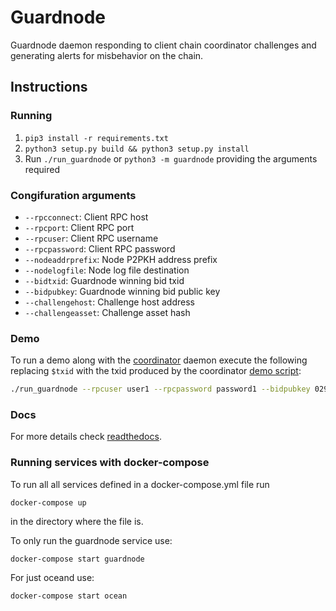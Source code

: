 # Guardnode

Guardnode daemon responding to client chain coordinator challenges and generating alerts for misbehavior on the chain.

## Instructions

### Running

1. `pip3 install -r requirements.txt`
2. `python3 setup.py build && python3 setup.py install`
3. Run `./run_guardnode` or `python3 -m guardnode` providing the arguments required

### Congifuration arguments

- `--rpcconnect`: Client RPC host
- `--rpcport`: Client RPC port
- `--rpcuser`: Client RPC username
- `--rpcpassword`: Client RPC password
- `--nodeaddrprefix`: Node P2PKH address prefix
- `--nodelogfile`: Node log file destination
- `--bidtxid`: Guardnode winning bid txid
- `--bidpubkey`: Guardnode winning bid public key
- `--challengehost`: Challenge host address
- `--challengeasset`: Challenge asset hash

### Demo

To run a demo along with the [coordinator](https://github.com/commerceblock/coordinator) daemon execute the following replacing `$txid` with the txid produced by the coordinator [demo script](https://github.com/commerceblock/coordinator/scripts/demo.sh):

```bash
./run_guardnode --rpcuser user1 --rpcpassword password1 --bidpubkey 029aaa76fcf7b8012041c6b4375ad476408344d842000087aa93c5a33f65d50d92 --challengeasset 73be00507b15f79efccd0184b7ca8367372dfd5334ae8991a492f5f354073c88 --bidtxid $txid
```

### Docs

For more details check [readthedocs](https://commerceblock.readthedocs.io/en/latest/guardnode/index.html).

### Running services with docker-compose

To run all all services defined in a docker-compose.yml file run

```docker-compose up```

in the directory where the file is.

To only run the guardnode service use:

```docker-compose start guardnode```

For just oceand use:

```docker-compose start ocean```
